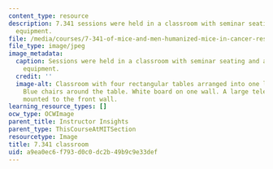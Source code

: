 ```yaml
---
content_type: resource
description: 7.341 sessions were held in a classroom with seminar seating and audio-visual
  equipment.
file: /media/courses/7-341-of-mice-and-men-humanized-mice-in-cancer-research-spring-2015/a9ea0ec6f793d0c0dc2b49b9c9e33def_7.341_classroom.jpg
file_type: image/jpeg
image_metadata:
  caption: Sessions were held in a classroom with seminar seating and audio-visual
    equipment.
  credit: ''
  image-alt: Classroom with four rectangular tables arranged into one larger rectangle.
    Blue chairs around the table. White board on one wall. A large television monitor
    mounted to the front wall.
learning_resource_types: []
ocw_type: OCWImage
parent_title: Instructor Insights
parent_type: ThisCourseAtMITSection
resourcetype: Image
title: 7.341 classroom
uid: a9ea0ec6-f793-d0c0-dc2b-49b9c9e33def
---
```

